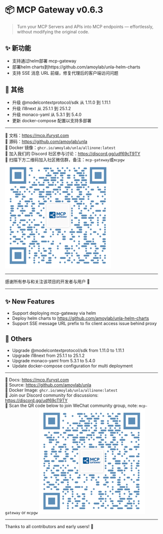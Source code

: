 # 📦 MCP Gateway v0.6.3

> Turn your MCP Servers and APIs into MCP endpoints — effortlessly, without modifying the original code.

## ✨ 新功能

- 支持通过helm部署 mcp-gateway
- 部署helm charts到https://github.com/amoylab/unla-helm-charts
- 支持 SSE 消息 URL 前缀，修复代理后的客户端访问问题

## 🔧 其他

- 升级 @modelcontextprotocol/sdk 从 1.11.0 到 1.11.1
- 升级 i18next 从 25.1.1 到 25.1.2
- 升级 monaco-yaml 从 5.3.1 到 5.4.0
- 更新 docker-compose 配置以支持多部署

---

📘 文档：https://mcp.ifuryst.com  
🐙 源码：https://github.com/amoylab/unla  
🐳 Docker 镜像：`ghcr.io/amoylab/unla/allinone:latest`  
💬 加入我们的 Discord 社区参与讨论：https://discord.gg/udf69cT9TY  
🔗 扫描下方二维码加入社区微信群，备注：`mcp-gateway`或`mcpgw`
<img src="https://github.com/amoylab/unla/blob/main/web/public/wechat-qrcode.png" alt="微信群二维码" width="350" height="350" />

---

感谢所有参与和关注该项目的开发者与用户 💖

---

## ✨ New Features

- Support deploying mcp-gateway via helm
- Deploy helm charts to https://github.com/amoylab/unla-helm-charts
- Support SSE message URL prefix to fix client access issue behind proxy

## 🔧 Others

- Upgrade @modelcontextprotocol/sdk from 1.11.0 to 1.11.1
- Upgrade i18next from 25.1.1 to 25.1.2
- Upgrade monaco-yaml from 5.3.1 to 5.4.0
- Update docker-compose configuration for multi deployment


---

📘 Docs: https://mcp.ifuryst.com  
🐙 Source: https://github.com/amoylab/unla  
🐳 Docker Image: `ghcr.io/amoylab/unla/allinone:latest`  
💬 Join our Discord community for discussions: https://discord.gg/udf69cT9TY  
🔗 Scan the QR code below to join WeChat community group, note: `mcp-gateway` or `mcpgw`
<img src="https://github.com/amoylab/unla/blob/main/web/public/wechat-qrcode.png" alt="WeChat QR Code" width="350" height="350" />

---

Thanks to all contributors and early users! 💖 